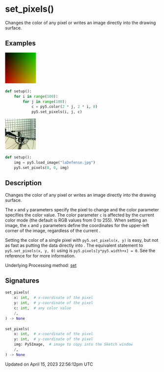 # set_pixels()

Changes the color of any pixel or writes an image directly into the drawing surface.

## Examples

<div class="example-table">

<div class="example-row"><div class="example-cell-image">

![example picture for set_pixels()](/images/reference/Sketch_set_pixels_0.png)

</div><div class="example-cell-code">

```python
def setup():
    for i in range(100):
        for j in range(100):
            c = py5.color(2 * j, 2 * i, 0)
            py5.set_pixels(i, j, c)
```

</div></div>

<div class="example-row"><div class="example-cell-image">

![example picture for set_pixels()](/images/reference/Sketch_set_pixels_1.png)

</div><div class="example-cell-code">

```python
def setup():
    img = py5.load_image("laDefense.jpg")
    py5.set_pixels(0, 0, img)
```

</div></div>

</div>

## Description

Changes the color of any pixel or writes an image directly into the drawing surface.

The `x` and `y` parameters specify the pixel to change and the color parameter specifies the color value. The color parameter `c` is affected by the current color mode (the default is RGB values from 0 to 255). When setting an image, the `x` and `y` parameters define the coordinates for the upper-left corner of the image, regardless of the current [](sketch_image_mode).

Setting the color of a single pixel with `py5.set_pixels(x, y)` is easy, but not as fast as putting the data directly into [](sketch_pixels). The equivalent statement to `py5.set_pixels(x, y, 0)` using [](sketch_pixels) is `py5.pixels[y*py5.width+x] = 0`. See the reference for [](sketch_pixels) for more information.

Underlying Processing method: [set](https://processing.org/reference/set_.html)

## Signatures

```python
set_pixels(
    x: int,  # x-coordinate of the pixel
    y: int,  # y-coordinate of the pixel
    c: int,  # any color value
    /,
) -> None

set_pixels(
    x: int,  # x-coordinate of the pixel
    y: int,  # y-coordinate of the pixel
    img: Py5Image,  # image to copy into the Sketch window
    /,
) -> None
```

Updated on April 15, 2023 22:56:12pm UTC
